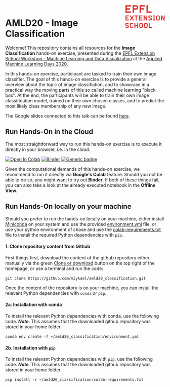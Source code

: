 <img src="static/EXTS_Logo.png" width="125px" align="right">

# AMLD20 - Image Classification

Welcome! This repository contains all resources for the **Image Classification** hands-on exercise, presented during the [EPFL Extension School Workshop - Machine Learning and Data Visualization](https://appliedmldays.org/workshops/epfl-extension-school-workshop-machine-learning-and-data-visualization) at the [Applied Machine Learning Days 2020](https://appliedmldays.org/).

In this hands-on exercise, participant are tasked to train their own image classifier. The goal of this hands-on exercise is to provide a general overview about the topic of image classifiation, and to showcase in a practical way the moving parts of this so called machine learning "black box". At the end, the participants will be able to train their own image classification model, trained on their own chosen classes, and to predict the most likely class membership of any new image.

The Google slides connected to this talk can be found [here](https://docs.google.com/presentation/d/1Jg9rO_3dXwKzJyDOr2ley8Is5oWKE6D_aJJlJrpw0mw).

## Run Hands-On in the Cloud

The most straightforward way to run this hands-on exercise is to execute it directly in your browser, i.e. in the cloud.

[![Open In Colab](https://colab.research.google.com/assets/colab-badge.svg)](https://colab.research.google.com/github/miykael/amld20_classification) [![Binder](https://mybinder.org/badge_logo.svg)](https://mybinder.org/v2/gh/miykael/amld20_classification/master?filepath=AMLD20_image_classification.ipynb)
[![Generic badge](https://img.shields.io/badge/Offline_View-Open-Blue.svg)](https://nbviewer.jupyter.org/github/miykael/amld20_classification/blob/master/AMLD20_image_classification.ipynb)

Given the computational demands of this hands-on exercise, we recommend to run it directly via **Google's Colab** feature. Should you not be able to do so, you might want to try out **Binder**. If both of these things fail, you can also take a look at the already executed notebook in the **Offline View**.

## Run Hands-On locally on your machine

Should you prefer to run the hands-on locally on your machine, either install [Miniconda](https://docs.conda.io/en/latest/miniconda.html) on your system and use the provided [environment.yml](https://github.com/miykael/amld20_classification/blob/master/environment.yml) file, or use your python environment of chose and use the [colab-requirements.txt](https://github.com/miykael/amld20_classification/blob/master/colab-requirements.txt) file to install the required Python dependencies with `pip`.

#### 1. Clone repository content from Github

First things first, download the content of the github repository either manually via the green [Clone or download](https://github.com/miykael/amld20_classification/) button on the top right of the homepage, or use a terminal and run the code:

```
git clone https://github.com/miykael/amld20_classification.git
```

Once the content of the repository is on your machine, you can install the relevant Python dependencies with `conda` or `pip`.

#### 2a. Installation with conda

To install the relevant Python dependencies with conda, use the following code. ***Note***: This assumes that the downloaded github repository was stored in your home folder.

```
conda env create -f ~/amld20_classification/environment.yml
```

#### 2b. Installation with `pip`

To install the relevant Python dependencies with `pip`, use the following code. ***Note***: This assumes that the downloaded github repository was stored in your home folder.

```
pip install -r ~/amld20_classification/colab-requirements.txt
```
